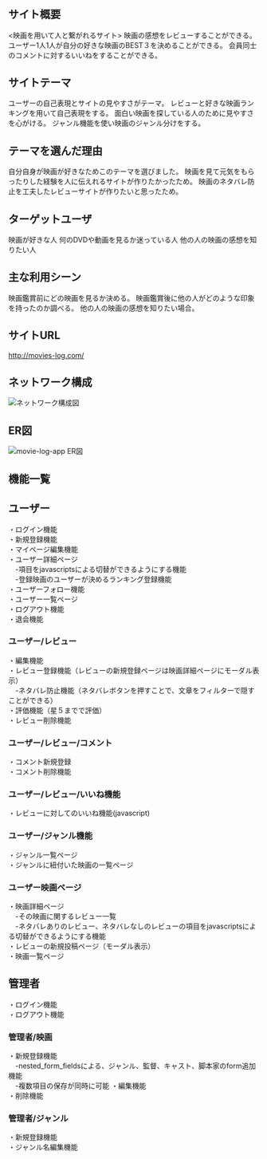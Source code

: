 # <movie-log-app>

## サイト概要
<映画を用いて人と繋がれるサイト>
映画の感想をレビューすることができる。
ユーザー1人1人が自分の好きな映画のBEST３を決めることができる。
会員同士のコメントに対するいいねをすることができる。

## サイトテーマ
ユーザーの自己表現とサイトの見やすさがテーマ。
レビューと好きな映画ランキングを用いて自己表現をする。
面白い映画を探している人のために見やすさを心がける。
ジャンル機能を使い映画のジャンル分けをする。

## テーマを選んだ理由
自分自身が映画が好きなためこのテーマを選びました。
映画を見て元気をもらったりした経験を人に伝えれるサイトが作りたかったため。
映画のネタバレ防止を工夫したレビューサイトが作りたいと思ったため。

## ターゲットユーザ
映画が好きな人
何のDVDや動画を見るか迷っている人
他の人の映画の感想を知りたい人

## 主な利用シーン
映画鑑賞前にどの映画を見るか決める。
映画鑑賞後に他の人がどのような印象を持ったのか調べる。
他の人の映画の感想を知りたい場合。

## サイトURL
http://movies-log.com/

## ネットワーク構成
![ネットワーク構成図](https://user-images.githubusercontent.com/59969400/88476774-0c705380-cf76-11ea-80a0-d1dcb7ef2255.png)


## ER図
![movie-log-app ER図](https://user-images.githubusercontent.com/59969400/87900877-88f3c580-ca90-11ea-9c85-eabff7114e7d.png)

## 機能一覧

## ユーザー
・ログイン機能<br/>
・新規登録機能<br/>
・マイページ編集機能<br/>
・ユーザー詳細ページ<br/>
　-項目をjavascriptsによる切替ができるようにする機能<br/>
　-登録映画のユーザーが決めるランキング登録機能<br/>
・ユーザーフォロー機能<br/>
・ユーザー一覧ページ<br/>
・ログアウト機能<br/>
・退会機能<br/>
### ユーザー/レビュー
・編集機能<br/>
・レビュー登録機能（レビューの新規登録ページは映画詳細ページにモーダル表示）<br/>
　-ネタバレ防止機能（ネタバレボタンを押すことで、文章をフィルターで隠すことができる）<br/>
・評価機能（星５までで評価）<br/>
・レビュー削除機能<br/>
### ユーザー/レビュー/コメント
・コメント新規登録<br/>
・コメント削除機能<br/>
### ユーザー/レビュー/いいね機能
・レビューに対してのいいね機能(javascript)<br/>
### ユーザー/ジャンル機能
・ジャンル一覧ページ<br/>
・ジャンルに紐付いた映画の一覧ページ<br/>
### ユーザー映画ページ
・映画詳細ページ<br/>
　-その映画に関するレビュー一覧<br/>
　-ネタバレありのレビュー、ネタバレなしのレビューの項目をjavascriptsによる切替ができるようにする機能<br/>
・レビューの新規投稿ページ（モーダル表示）<br/>
・映画一覧ページ<br/>

## 管理者
・ログイン機能<br/>
・ログアウト機能<br/>
### 管理者/映画
・新規登録機能<br/>
　-nested_form_fieldsによる、ジャンル、監督、キャスト、脚本家のform追加機能<br/>
　-複数項目の保存が同時に可能
・編集機能<br/>
・削除機能<br/>
### 管理者/ジャンル
・新規登録機能<br/>
・ジャンル名編集機能<br/>



